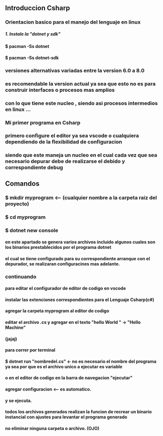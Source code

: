 ## Introduccion Csharp  



### Orientacion basico para el manejo del lenguaje en linux 


##### 1. Instale la "dotnet y sdk"

#### $ pacman -Ss  dotnet
#### $ pacman -Ss dotnet-sdk 

### versiones alternativas variadas entre la version 6.0 a 8.0 

### es recomendable la version actual ya sea que esto no es para construir interfaces o procesos mas amplios 
### con lo que tiene este nucleo , siendo asi procesos intermedios en linux ... 


### Mi primer programa en Csharp


### primero configure el editor  ya sea vscode o cualquiera dependiendo de la flexibilidad de configuracion

### siendo que este maneja un nucleo en el cual cada vez que sea necesario depurar debe de realizarse el debido y correspondiente debug

## Comandos 

### $ mkdir myprogram <-- (cualquier nombre a la carpeta raiz del proyecto)

### $ cd myprogram 
### $ dotnet new console 

#### en este apartado se genera varios archivos incluido algunos cuales son los binarios prestablecidos por el programa dotnet
#### el cual se tiene configurado para su correspondiente arranque con el depurador, se realizaran configuracines mas adelante.


### continuando

#### para editar el configurador de editor de codigo en vscode 
#### instalar las extenciones correspondientes para el Lenguaje Csharp(c#)

#### agregar la carpeta myprogram al editor de codigo 

#### editar el archivo .cs y agregar en el texto "hello World " -> "Hello Machine"
#### (jajaj)

#### para correr por terminal 

#### $  dotnet run "nombredel.cs" <- no es necesario el nombre del programa ya sea por que es el archivo unico a ejecutar es variable


#### o en el editor de codigo  en la barra de navegacion "ejecutar"

#### agregar configuracion <-- es automatico.

#### y se ejecuta.


#### todos los archivos generados realizan la funcion de recrear un binario instancial con ajustes para levantar el programa generado
#### no eliminar ninguna carpeta o archivo. (OJO)

 
